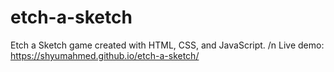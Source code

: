 # etch-a-sketch
Etch a Sketch game created with HTML, CSS, and JavaScript. /n
Live demo: https://shyumahmed.github.io/etch-a-sketch/

